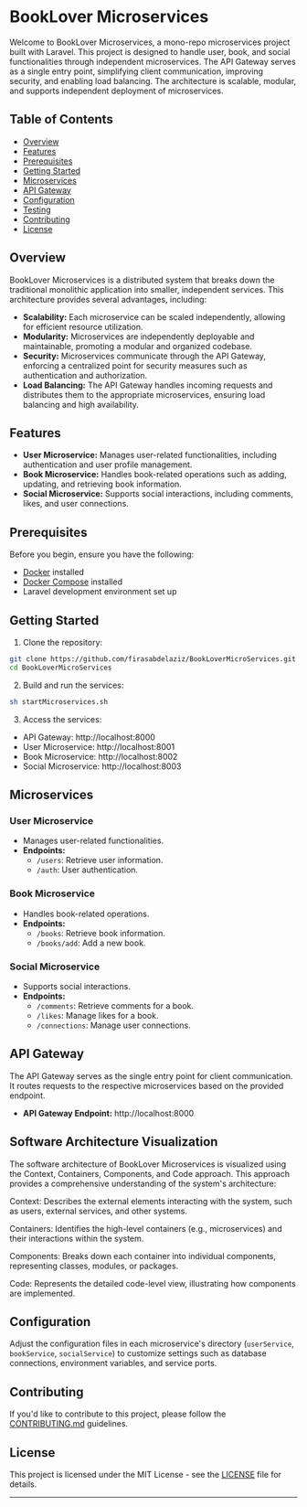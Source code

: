 
# BookLover Microservices

Welcome to BookLover Microservices, a mono-repo microservices project built with Laravel. This project is designed to handle user, book, and social functionalities through independent microservices. The API Gateway serves as a single entry point, simplifying client communication, improving security, and enabling load balancing. The architecture is scalable, modular, and supports independent deployment of microservices.

## Table of Contents

- [Overview](#overview)
- [Features](#features)
- [Prerequisites](#prerequisites)
- [Getting Started](#getting-started)
- [Microservices](#microservices)
- [API Gateway](#api-gateway)
- [Configuration](#configuration)
- [Testing](#testing)
- [Contributing](#contributing)
- [License](#license)

## Overview

BookLover Microservices is a distributed system that breaks down the traditional monolithic application into smaller, independent services. This architecture provides several advantages, including:

- **Scalability:** Each microservice can be scaled independently, allowing for efficient resource utilization.
- **Modularity:** Microservices are independently deployable and maintainable, promoting a modular and organized codebase.
- **Security:** Microservices communicate through the API Gateway, enforcing a centralized point for security measures such as authentication and authorization.
- **Load Balancing:** The API Gateway handles incoming requests and distributes them to the appropriate microservices, ensuring load balancing and high availability.

## Features

- **User Microservice:** Manages user-related functionalities, including authentication and user profile management.
- **Book Microservice:** Handles book-related operations such as adding, updating, and retrieving book information.
- **Social Microservice:** Supports social interactions, including comments, likes, and user connections.

## Prerequisites

Before you begin, ensure you have the following:

- [Docker](https://www.docker.com/) installed
- [Docker Compose](https://docs.docker.com/compose/install/) installed
- Laravel development environment set up

## Getting Started

1. Clone the repository:

```bash
git clone https://github.com/firasabdelaziz/BookLoverMicroServices.git
cd BookLoverMicroServices
```

2. Build and run the services:

```bash
sh startMicroservices.sh
```

3. Access the services:

- API Gateway: http://localhost:8000
- User Microservice: http://localhost:8001
- Book Microservice: http://localhost:8002
- Social Microservice: http://localhost:8003

## Microservices

### User Microservice

- Manages user-related functionalities.
- **Endpoints:**
  - `/users`: Retrieve user information.
  - `/auth`: User authentication.

### Book Microservice

- Handles book-related operations.
- **Endpoints:**
  - `/books`: Retrieve book information.
  - `/books/add`: Add a new book.

### Social Microservice

- Supports social interactions.
- **Endpoints:**
  - `/comments`: Retrieve comments for a book.
  - `/likes`: Manage likes for a book.
  - `/connections`: Manage user connections.

## API Gateway

The API Gateway serves as the single entry point for client communication. It routes requests to the respective microservices based on the provided endpoint.

- **API Gateway Endpoint:** http://localhost:8000

## Software Architecture Visualization

The software architecture of BookLover Microservices is visualized using the Context, Containers, Components, and Code approach. This approach provides a comprehensive understanding of the system's architecture:

Context: Describes the external elements interacting with the system, such as users, external services, and other systems.

Containers: Identifies the high-level containers (e.g., microservices) and their interactions within the system.

Components: Breaks down each container into individual components, representing classes, modules, or packages.

Code: Represents the detailed code-level view, illustrating how components are implemented.

## Configuration

Adjust the configuration files in each microservice's directory (`userService`, `bookService`, `socialService`) to customize settings such as database connections, environment variables, and service ports.


## Contributing

If you'd like to contribute to this project, please follow the [CONTRIBUTING.md](CONTRIBUTING.md) guidelines.

## License

This project is licensed under the MIT License - see the [LICENSE](LICENSE) file for details.

---